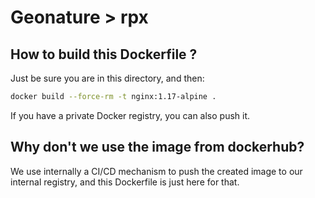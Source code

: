 # Geonature > rpx

## How to build this Dockerfile ?

Just be sure you are in this directory, and then:

```bash
docker build --force-rm -t nginx:1.17-alpine .
```

If you have a private Docker registry, you can also push it.

## Why don't we use the image from dockerhub?

We use internally a CI/CD mechanism to push the created image to our internal registry, and this Dockerfile is just here for that.
